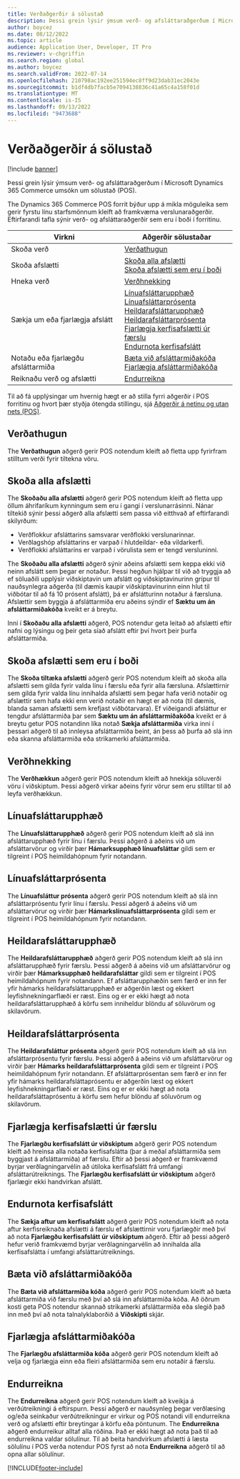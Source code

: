 ```yaml
---
title: Verðaðgerðir á sölustað
description: Þessi grein lýsir ýmsum verð- og afsláttaraðgerðum í Microsoft Dynamics 365 Commerce umsókn um sölustað (POS).
author: boycez
ms.date: 08/12/2022
ms.topic: article
audience: Application User, Developer, IT Pro
ms.reviewer: v-chgriffin
ms.search.region: global
ms.author: boycez
ms.search.validFrom: 2022-07-14
ms.openlocfilehash: 210798ac192ee251594ec8ff9d23dab31ec2043e
ms.sourcegitcommit: b1df4db7facb5e7094138836c41a65c4a158f01d
ms.translationtype: MT
ms.contentlocale: is-IS
ms.lasthandoff: 09/13/2022
ms.locfileid: "9473688"
---
```

# <a name="pricing-functions-in-pos"></a>Verðaðgerðir á sölustað

[!include [banner](includes/banner.md)]

Þessi grein lýsir ýmsum verð- og afsláttaraðgerðum í Microsoft Dynamics 365 Commerce umsókn um sölustað (POS).

The Dynamics 365 Commerce POS forrit býður upp á mikla möguleika sem gerir fyrstu línu starfsmönnum kleift að framkvæma verslunaraðgerðir. Eftirfarandi tafla sýnir verð- og afsláttaraðgerðir sem eru í boði í forritinu.

| Virkni                       | Aðgerðir sölustaðar |
|--------------------------------|----------------|
| Skoða verð                    | [Verðathugun](#price-check) |
| Skoða afslætti                 | [Skoða alla afslætti](#view-all-discounts)<br>[Skoða afslætti sem eru í boði](#view-available-discounts) |
| Hneka verð                | [Verðhnekking](#price-override) |
| Sækja um eða fjarlægja afslátt      | [Línuafsláttarupphæð](#line-discount-amount)<br>[Línuafsláttarprósenta](#line-discount-percent)<br>[Heildarafsláttarupphæð](#total-discount-amount)<br>[Heildarafsláttarprósenta](#total-discount-percent)<br>[Fjarlægja kerfisafslætti úr færslu](#remove-system-discounts-from-transaction)<br>[Endurnota kerfisafslátt](#reapply-system-discounts) |
| Notaðu eða fjarlægðu afsláttarmiða        | [Bæta við afsláttarmiðakóða](#add-coupon-code)<br>[Fjarlægja afsláttarmiðakóða](#remove-coupon-code) |
| Reiknaðu verð og afslætti | [Endurreikna](#recalculate) |

Til að fá upplýsingar um hvernig hægt er að stilla fyrri aðgerðir í POS forritinu og hvort þær styðja ótengda stillingu, sjá [Aðgerðir á netinu og utan nets (POS)](pos-operations.md).

## <a name="price-check"></a>Verðathugun

The **Verðathugun** aðgerð gerir POS notendum kleift að fletta upp fyrirfram stilltum verði fyrir tiltekna vöru.

## <a name="view-all-discounts"></a>Skoða alla afslætti

The **Skoðaðu alla afslætti** aðgerð gerir POS notendum kleift að fletta upp öllum áhrifaríkum kynningum sem eru í gangi í verslunarrásinni. Nánar tiltekið sýnir þessi aðgerð alla afslætti sem passa við eitthvað af eftirfarandi skilyrðum:

- Verðflokkur afsláttarins samsvarar verðflokki verslunarinnar.
- Verðlagshóp afsláttarins er varpað í hlutdeildar- eða vildarkerfi.
- Verðflokki afsláttarins er varpað í vörulista sem er tengd versluninni.

The **Skoðaðu alla afslætti** aðgerð sýnir aðeins afslætti sem keppa ekki við neinn afslátt sem þegar er notaður. Þessi hegðun hjálpar til við að tryggja að ef söluaðili upplýsir viðskiptavin um afslátt og viðskiptavinurinn grípur til nauðsynlegra aðgerða (til dæmis kaupir viðskiptavinurinn einn hlut til viðbótar til að fá 10 prósent afslátt), þá er afslátturinn notaður á færsluna. Afslættir sem byggja á afsláttarmiða eru aðeins sýndir ef **Sæktu um án afsláttarmiðakóða** kveikt er á breytu.

Inni í **Skoðaðu alla afslætti** aðgerð, POS notendur geta leitað að afslætti eftir nafni og lýsingu og þeir geta síað afslátt eftir því hvort þeir þurfa afsláttarmiða.

## <a name="view-available-discounts"></a>Skoða afslætti sem eru í boði

The **Skoða tiltæka afslætti** aðgerð gerir POS notendum kleift að skoða alla afslætti sem gilda fyrir valda línu í færslu eða fyrir alla færsluna. Afslættirnir sem gilda fyrir valda línu innihalda afslætti sem þegar hafa verið notaðir og afslættir sem hafa ekki enn verið notaðir en hægt er að nota (til dæmis, blanda saman afslætti sem krefjast viðbótarvara). Ef viðeigandi afsláttur er tengdur afsláttarmiða þar sem **Sæktu um án afsláttarmiðakóða** kveikt er á breytu getur POS notandinn líka notað **Sækja afsláttarmiða** virka inni í þessari aðgerð til að innleysa afsláttarmiða beint, án þess að þurfa að slá inn eða skanna afsláttarmiða eða strikamerki afsláttarmiða.

## <a name="price-override"></a>Verðhnekking

The **Verðhækkun** aðgerð gerir POS notendum kleift að hnekkja söluverði vöru í viðskiptum. Þessi aðgerð virkar aðeins fyrir vörur sem eru stilltar til að leyfa verðhækkun.

## <a name="line-discount-amount"></a>Línuafsláttarupphæð

The **Línuafsláttarupphæð** aðgerð gerir POS notendum kleift að slá inn afsláttarupphæð fyrir línu í færslu. Þessi aðgerð á aðeins við um afsláttarvörur og virðir þær **Hámarksupphæð línuafsláttar** gildi sem er tilgreint í POS heimildahópnum fyrir notandann.

## <a name="line-discount-percent"></a>Línuafsláttarprósenta

The **Línuafsláttur prósenta** aðgerð gerir POS notendum kleift að slá inn afsláttarprósentu fyrir línu í færslu. Þessi aðgerð á aðeins við um afsláttarvörur og virðir þær **Hámarkslínuafsláttarprósenta** gildi sem er tilgreint í POS heimildahópnum fyrir notandann.

## <a name="total-discount-amount"></a>Heildarafsláttarupphæð

The **Heildarafsláttarupphæð** aðgerð gerir POS notendum kleift að slá inn afsláttarupphæð fyrir færslu. Þessi aðgerð á aðeins við um afsláttarvörur og virðir þær **Hámarksupphæð heildarafsláttar** gildi sem er tilgreint í POS heimildahópnum fyrir notandann. Ef afsláttarupphæðin sem færð er inn fer yfir hámarks heildarafsláttarupphæð er aðgerðin læst og ekkert leyfishnekningarflæði er ræst. Eins og er er ekki hægt að nota heildarafsláttarupphæð á körfu sem inniheldur blöndu af söluvörum og skilavörum.

## <a name="total-discount-percent"></a>Heildarafsláttarprósenta

The **Heildarafsláttur prósenta** aðgerð gerir POS notendum kleift að slá inn afsláttarprósentu fyrir færslu. Þessi aðgerð á aðeins við um afsláttarvörur og virðir þær **Hámarks heildarafsláttarprósenta** gildi sem er tilgreint í POS heimildahópnum fyrir notandann. Ef afsláttarprósentan sem færð er inn fer yfir hámarks heildarafsláttaprósentu er aðgerðin læst og ekkert leyfishnekningarflæði er ræst. Eins og er er ekki hægt að nota heildarafsláttaprósentu á körfu sem hefur blöndu af söluvörum og skilavörum.

## <a name="remove-system-discounts-from-transaction"></a>Fjarlægja kerfisafslætti úr færslu

The **Fjarlægðu kerfisafslátt úr viðskiptum** aðgerð gerir POS notendum kleift að hreinsa alla notaða kerfisafslátta (þar á meðal afsláttarmiða sem byggjast á afsláttarmiða) af færslu. Eftir að þessi aðgerð er framkvæmd byrjar verðlagningarvélin að útiloka kerfisafslátt frá umfangi afsláttarútreiknings. The **Fjarlægðu kerfisafslátt úr viðskiptum** aðgerð fjarlægir ekki handvirkan afslátt.

## <a name="reapply-system-discounts"></a>Endurnota kerfisafslátt

The **Sækja aftur um kerfisafslátt** aðgerð gerir POS notendum kleift að nota aftur kerfisreiknaða afslætti á færslu ef afslættirnir voru fjarlægðir með því að nota **Fjarlægðu kerfisafslátt úr viðskiptum** aðgerð. Eftir að þessi aðgerð hefur verið framkvæmd byrjar verðlagningarvélin að innihalda alla kerfisafslátta í umfangi afsláttarútreiknings.

## <a name="add-coupon-code"></a>Bæta við afsláttarmiðakóða

The **Bæta við afsláttarmiða kóða** aðgerð gerir POS notendum kleift að bæta afsláttarmiða við færslu með því að slá inn afsláttarmiða kóða. Að öðrum kosti geta POS notendur skannað strikamerki afsláttarmiða eða slegið það inn með því að nota talnalyklaborðið á **Viðskipti** skjár.

## <a name="remove-coupon-code"></a>Fjarlægja afsláttarmiðakóða

The **Fjarlægðu afsláttarmiða kóða** aðgerð gerir POS notendum kleift að velja og fjarlægja einn eða fleiri afsláttarmiða sem eru notaðir á færslu.

## <a name="recalculate"></a>Endurreikna

The **Endurreikna** aðgerð gerir POS notendum kleift að kveikja á verðútreikningi á eftirspurn. Þessi aðgerð er nauðsynleg þegar verðlæsing og/eða seinkaður verðútreikningur er virkur og POS notandi vill endurreikna verð og afslætti eftir breytingar á körfu eða pöntunum. The **Endurreikna** aðgerð endurreikur alltaf alla röðina. Það er ekki hægt að nota það til að endurreikna valdar sölulínur. Til að beita handvirkum afslætti á læsta sölulínu í POS verða notendur POS fyrst að nota **Endurreikna** aðgerð til að opna allar sölulínur.

[!INCLUDE[footer-include](../includes/footer-banner.md)]
